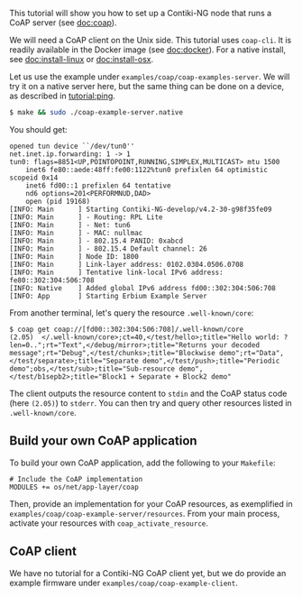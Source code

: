 This tutorial will show you how to set up a Contiki-NG node that runs a CoAP server (see [doc:coap]).

We will need a CoAP client on the Unix side.
This tutorial uses `coap-cli`.
It is readily available in the Docker image (see [doc:docker]).
For a native install, see [doc:install-linux] or [doc:install-osx].

Let us use the example under `examples/coap/coap-examples-server`.
We will try it on a native server here, but the same thing can be done on a device, as described in [tutorial:ping].
```bash
$ make && sudo ./coap-example-server.native
```

You should get:
```
opened tun device ``/dev/tun0''
net.inet.ip.forwarding: 1 -> 1
tun0: flags=8851<UP,POINTOPOINT,RUNNING,SIMPLEX,MULTICAST> mtu 1500
	inet6 fe80::aede:48ff:fe00:1122%tun0 prefixlen 64 optimistic scopeid 0x14 
	inet6 fd00::1 prefixlen 64 tentative 
	nd6 options=201<PERFORMNUD,DAD>
	open (pid 19168)
[INFO: Main      ] Starting Contiki-NG-develop/v4.2-30-g98f35fe09
[INFO: Main      ] - Routing: RPL Lite
[INFO: Main      ] - Net: tun6
[INFO: Main      ] - MAC: nullmac
[INFO: Main      ] - 802.15.4 PANID: 0xabcd
[INFO: Main      ] - 802.15.4 Default channel: 26
[INFO: Main      ] Node ID: 1800
[INFO: Main      ] Link-layer address: 0102.0304.0506.0708
[INFO: Main      ] Tentative link-local IPv6 address: fe80::302:304:506:708
[INFO: Native    ] Added global IPv6 address fd00::302:304:506:708
[INFO: App       ] Starting Erbium Example Server
```

From another terminal, let's query the resource `.well-known/core`:
```
$ coap get coap://[fd00::302:304:506:708]/.well-known/core
(2.05)  </.well-known/core>;ct=40,</test/hello>;title="Hello world: ?len=0..";rt="Text",</debug/mirror>;title="Returns your decoded message";rt="Debug",</test/chunks>;title="Blockwise demo";rt="Data",</test/separate>;title="Separate demo",</test/push>;title="Periodic demo";obs,</test/sub>;title="Sub-resource demo",</test/b1sepb2>;title="Block1 + Separate + Block2 demo"
```

The client outputs the resource content to `stdin` and the CoAP status code (here `(2.05)`) to `stderr`.
You can then try and query other resources listed in `.well-known/core`.

## Build your own CoAP application

To build your own CoAP application, add the following to your `Makefile`:
```
# Include the CoAP implementation
MODULES += os/net/app-layer/coap
```

Then, provide an implementation for your CoAP resources, as exemplified in `examples/coap/coap-example-server/resources`.
From your main process, activate your resources with `coap_activate_resource`.

## CoAP client

We have no tutorial for a Contiki-NG CoAP client yet, but we do provide an example firmware under `examples/coap/coap-example-client`.

[tutorial:ping]: https://github.com/contiki-ng/contiki-ng/wiki/Tutorial:-IPv6-ping
[doc:coap]: https://github.com/contiki-ng/contiki-ng/wiki/Documentation:-CoAP
[doc:docker]: https://github.com/contiki-ng/contiki-ng/wiki/Docker
[doc:install-linux]: https://github.com/contiki-ng/contiki-ng/wiki/Toolchain-installation-on-Linux
[doc:install-osx]: https://github.com/contiki-ng/contiki-ng/wiki/Toolchain-installation-on-OS-X
